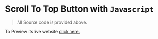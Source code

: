 # Scroll To Top Button with ```Javascript```

>All Source code is provided above.

To Preview its live website [click here.](https://gaurava722.github.io/Scroll-to-top/)
